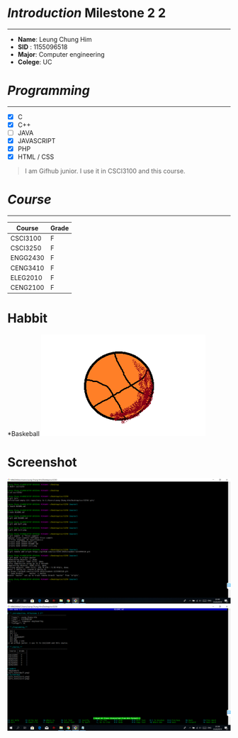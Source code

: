 # **_Introduction_ Milestone 2 2**
--------------------------------------------------------
 * **Name**: Leung Chung Him
 * **SID** : 1155096518
 * **Major**: Computer engineering
 * **Colege**: UC  

# **_Programming_**
---------------------------------------------------------
- [X] C
- [x] C++
- [ ] JAVA
- [x] JAVASCRIPT
- [X] PHP
- [X] HTML / CSS
>I am Gifhub junior. I use it in CSCI3100 and this course.   

# **_Course_**
---------------------------------------------------------
| Course | Grade  |
|--------|--------|
|CSCI3100|   F    |
|CSCI3250|   F    |
|ENGG2430|   F    |
|CENG3410|   F    |
|ELEG2010|   F    |
|CENG2100|   F    |   

# Habbit
 *Baskeball
![alt_text](Ball.png)
# Screenshot
![alt_text](scr1.png)
![alt_text](scr2.png)
